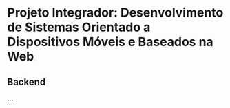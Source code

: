 # Projeto Integrador: Desenvolvimento de Sistemas Orientado a Dispositivos Móveis e Baseados na Web

## Backend

**…**